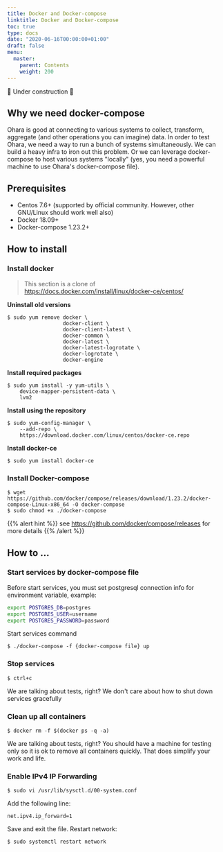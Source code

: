 ```yaml
---
title: Docker and Docker-compose
linktitle: Docker and Docker-compose
toc: true
type: docs
date: "2020-06-16T00:00:00+01:00"
draft: false
menu:
  master:
    parent: Contents
    weight: 200
---
```


:construction: Under construction :construction:

## Why we need docker-compose

Ohara is good at connecting to various systems to collect, transform, aggregate (and other operations you can imagine) data. In order to test Ohara, we need a way to run a bunch of systems simultaneously. We can build a heavy infra to iron out this problem. Or we can leverage docker-compose to host various systems "locally" (yes, you need a powerful machine to use Ohara's docker-compose file).

## Prerequisites

-   Centos 7.6+ (supported by official community. However, other
    GNU/Linux should work well also)
-   Docker 18.09+
-   Docker-compose 1.23.2+


## How to install

### Install docker

> This section is a clone of https://docs.docker.com/install/linux/docker-ce/centos/

**Uninstall old versions**

```console
$ sudo yum remove docker \
                  docker-client \
                  docker-client-latest \
                  docker-common \
                  docker-latest \
                  docker-latest-logrotate \
                  docker-logrotate \
                  docker-engine
```
    
**Install required packages**

```console
$ sudo yum install -y yum-utils \
    device-mapper-persistent-data \
    lvm2
```

**Install using the repository**

```console
$ sudo yum-config-manager \
    --add-repo \
    https://download.docker.com/linux/centos/docker-ce.repo
```

**Install docker-ce**

```console
$ sudo yum install docker-ce
```

### Install Docker-compose

```console
$ wget https://github.com/docker/compose/releases/download/1.23.2/docker-compose-Linux-x86_64 -O docker-compose
$ sudo chmod +x ./docker-compose
```

{{% alert hint %}}
see <https://github.com/docker/compose/releases> for more details
{{% /alert %}}

## How to ...

### Start services by docker-compose file

Before start services, you must set postgresql connection info for
environment variable, example:

```bash
export POSTGRES_DB=postgres
export POSTGRES_USER=username
export POSTGRES_PASSWORD=password
```

Start services command

```console
$ ./docker-compose -f {docker-compose file} up
```

### Stop services

```console
$ ctrl+c
```

We are talking about tests, right? We don't care about how to shut down services gracefully

### Clean up all containers

```console
$ docker rm -f $(docker ps -q -a)
```

We are talking about tests, right? You should have a machine for testing
only so it is ok to remove all containers quickly. That does simplify
your work and life.

### Enable IPv4 IP Forwarding

```console
$ sudo vi /usr/lib/sysctl.d/00-system.conf
```

Add the following line:

```text
net.ipv4.ip_forward=1
```

Save and exit the file. Restart network:

```console
$ sudo systemctl restart network
```
